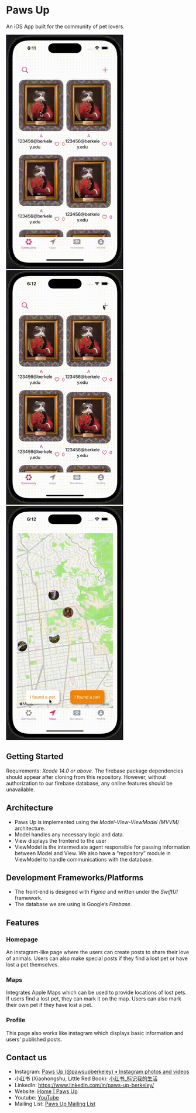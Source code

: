 # Paws Up
An iOS App built for the community of pet lovers.

![](./demo1.gif)
![](./demo2.gif)
![](./demo3.gif)

## Getting Started
Requirements: *Xcode 14.0 or above.* The firebase package dependencies should appear after cloning from this repository. However, without authorization to our firebase database, any online features should be unavailable.

## Architecture
* Paws Up is implemented using the *Model-View-ViewModel (MVVM)* architecture.
* Model handles any necessary logic and data.
* View displays the frontend to the user
* ViewModel is the intermediate agent responsible for passing information between Model and View. We also have a “repository” module in ViewModel to handle communications with the database.

## Development Frameworks/Platforms
* The front-end is designed with *Figma* and written under the *SwiftUI* framework.
* The database we are using is Google’s *Firebase*.

## Features
### Homepage
An instagram-like page where the users can create posts to share their love of animals. Users can also make special posts if they find a lost pet or have lost a pet themselves.

### Maps
Integrates Apple Maps which can be used to provide locations of lost pets. If users find a lost pet, they can mark it on the map. Users can also mark their own pet if they have lost a pet.

### Profile
This page also works like instagram which displays basic information and users’ published posts.

## Contact us
* Instagram: [Paws Up (@pawsupberkeley) • Instagram photos and videos](https://instagram.com/pawsupberkeley?igshid=YmMyMTA2M2Y=)
* 小红书 (Xiaohongshu, Little Red Book):  [小红书_标记我的生活](https://www.xiaohongshu.com/user/profile/5eb061310000000001003ed2?xhsshare=CopyLink&appuid=5f141d8f000000000101ea74&apptime=1649034657)
* LinkedIn: https://www.linkedin.com/in/paws-up-berkeley/
* Website: [Home | Paws Up](https://www.pawsupucberkeley.org/)
* Youtube: [YouTube](https://www.youtube.com/channel/UCFZlN-UJgFxNmN55nMd3pwg)
* Mailing List: [Paws Up Mailing List](https://docs.google.com/forms/d/e/1FAIpQLSeVaN_kGONJNeBM1G479jHo8vf6qqIL7T6uu8rF39wdtoY-NA/viewform)
